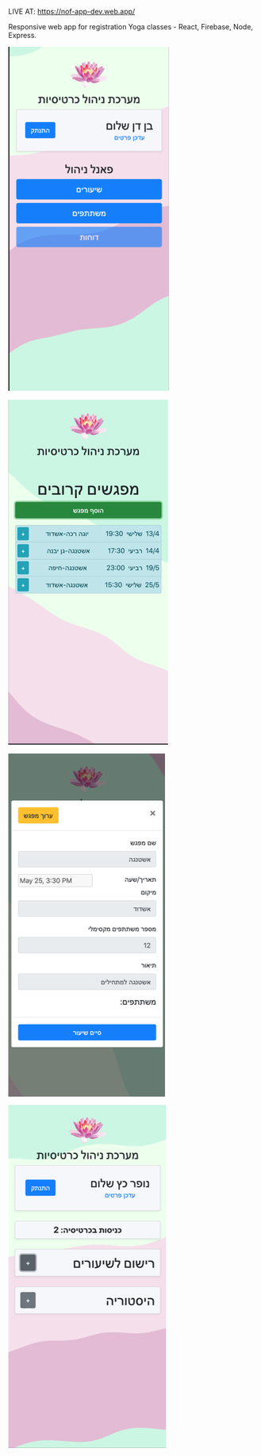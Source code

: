 LIVE AT: https://nof-app-dev.web.app/

Responsive web app for registration Yoga classes - React, Firebase, Node, Express.

![alt text](https://github.com/bendan7/YogiApp/blob/master/Screenshot1.png)

![alt text](https://github.com/bendan7/YogiApp/blob/master/Screenshot2.png)

![alt text](https://github.com/bendan7/YogiApp/blob/master/Screenshot3.png)

![alt text](https://github.com/bendan7/YogiApp/blob/master/Screenshot4.png)

